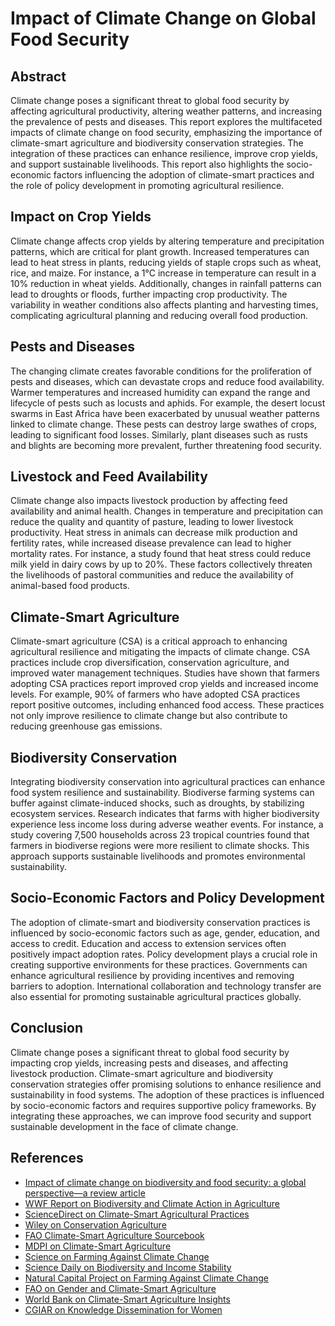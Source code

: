 # Impact of Climate Change on Global Food Security

## Abstract
Climate change poses a significant threat to global food security by affecting agricultural productivity, altering weather patterns, and increasing the prevalence of pests and diseases. This report explores the multifaceted impacts of climate change on food security, emphasizing the importance of climate-smart agriculture and biodiversity conservation strategies. The integration of these practices can enhance resilience, improve crop yields, and support sustainable livelihoods. This report also highlights the socio-economic factors influencing the adoption of climate-smart practices and the role of policy development in promoting agricultural resilience.

## Impact on Crop Yields
Climate change affects crop yields by altering temperature and precipitation patterns, which are critical for plant growth. Increased temperatures can lead to heat stress in plants, reducing yields of staple crops such as wheat, rice, and maize. For instance, a 1°C increase in temperature can result in a 10% reduction in wheat yields. Additionally, changes in rainfall patterns can lead to droughts or floods, further impacting crop productivity. The variability in weather conditions also affects planting and harvesting times, complicating agricultural planning and reducing overall food production.

## Pests and Diseases
The changing climate creates favorable conditions for the proliferation of pests and diseases, which can devastate crops and reduce food availability. Warmer temperatures and increased humidity can expand the range and lifecycle of pests such as locusts and aphids. For example, the desert locust swarms in East Africa have been exacerbated by unusual weather patterns linked to climate change. These pests can destroy large swathes of crops, leading to significant food losses. Similarly, plant diseases such as rusts and blights are becoming more prevalent, further threatening food security.

## Livestock and Feed Availability
Climate change also impacts livestock production by affecting feed availability and animal health. Changes in temperature and precipitation can reduce the quality and quantity of pasture, leading to lower livestock productivity. Heat stress in animals can decrease milk production and fertility rates, while increased disease prevalence can lead to higher mortality rates. For instance, a study found that heat stress could reduce milk yield in dairy cows by up to 20%. These factors collectively threaten the livelihoods of pastoral communities and reduce the availability of animal-based food products.

## Climate-Smart Agriculture
Climate-smart agriculture (CSA) is a critical approach to enhancing agricultural resilience and mitigating the impacts of climate change. CSA practices include crop diversification, conservation agriculture, and improved water management techniques. Studies have shown that farmers adopting CSA practices report improved crop yields and increased income levels. For example, 90% of farmers who have adopted CSA practices report positive outcomes, including enhanced food access. These practices not only improve resilience to climate change but also contribute to reducing greenhouse gas emissions.

## Biodiversity Conservation
Integrating biodiversity conservation into agricultural practices can enhance food system resilience and sustainability. Biodiverse farming systems can buffer against climate-induced shocks, such as droughts, by stabilizing ecosystem services. Research indicates that farms with higher biodiversity experience less income loss during adverse weather events. For instance, a study covering 7,500 households across 23 tropical countries found that farmers in biodiverse regions were more resilient to climate shocks. This approach supports sustainable livelihoods and promotes environmental sustainability.

## Socio-Economic Factors and Policy Development
The adoption of climate-smart and biodiversity conservation practices is influenced by socio-economic factors such as age, gender, education, and access to credit. Education and access to extension services often positively impact adoption rates. Policy development plays a crucial role in creating supportive environments for these practices. Governments can enhance agricultural resilience by providing incentives and removing barriers to adoption. International collaboration and technology transfer are also essential for promoting sustainable agricultural practices globally.

## Conclusion
Climate change poses a significant threat to global food security by impacting crop yields, increasing pests and diseases, and affecting livestock production. Climate-smart agriculture and biodiversity conservation strategies offer promising solutions to enhance resilience and sustainability in food systems. The adoption of these practices is influenced by socio-economic factors and requires supportive policy frameworks. By integrating these approaches, we can improve food security and support sustainable development in the face of climate change.

## References
- [Impact of climate change on biodiversity and food security: a global perspective—a review article](https://agricultureandfoodsecurity.biomedcentral.com/articles/10.1186/s40066-021-00318-5)
- [WWF Report on Biodiversity and Climate Action in Agriculture](https://wwfint.awsassets.panda.org/downloads/biodiversity-and-climate-action-in-agriculture-and-food-systems.pdf)
- [ScienceDirect on Climate-Smart Agricultural Practices](https://www.sciencedirect.com/science/article/pii/S2665972724002034)
- [Wiley on Conservation Agriculture](https://onlinelibrary.wiley.com/doi/full/10.1002/fes3.70021)
- [FAO Climate-Smart Agriculture Sourcebook](https://www.fao.org/climate-smart-agriculture-sourcebook/enabling-frameworks/module-c3-policy/chapter-c3-5/en/)
- [MDPI on Climate-Smart Agriculture](https://www.mdpi.com/2071-1050/14/18/11370)
- [Science on Farming Against Climate Change](https://www.science.org/doi/10.1126/science.adj1914)
- [Science Daily on Biodiversity and Income Stability](https://www.sciencedaily.com/releases/2019/06/190627121246.htm)
- [Natural Capital Project on Farming Against Climate Change](https://naturalcapitalproject.stanford.edu/news/farming-against-climate-change)
- [FAO on Gender and Climate-Smart Agriculture](https://www.fao.org/climate-smart-agriculture-sourcebook/enabling-frameworks/module-c6-gender/chapter-c6-5/en)
- [World Bank on Climate-Smart Agriculture Insights](https://documents1.worldbank.org/curated/en/917051543938012931/pdf/132672-WP-P168692-PUBLIC-4-12-2018-12-27-47-CSAInsightsfromCSAProfiles.pdf)
- [CGIAR on Knowledge Dissemination for Women](https://gender.cgiar.org/news/knowledge-dissemination-approaches-targeting-women-increase-their-use-climate-smart)
